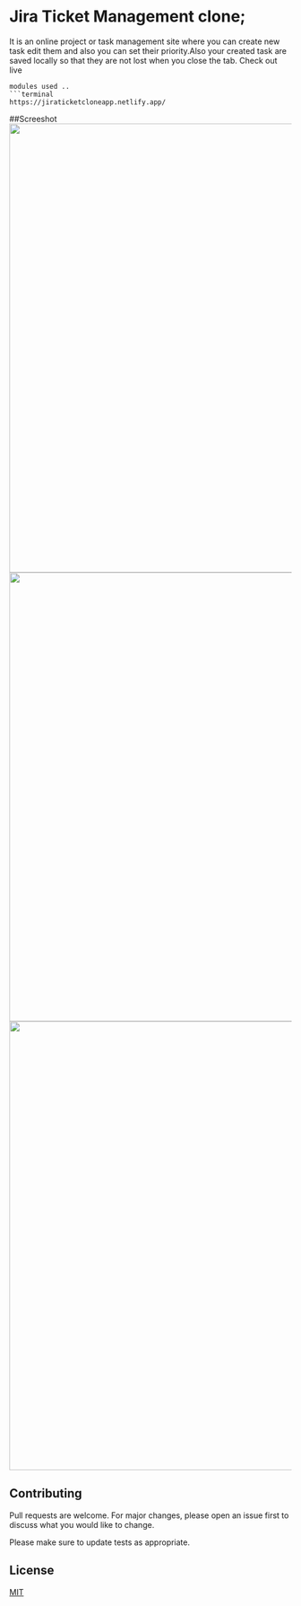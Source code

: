 
# Jira Ticket Management clone;

It is an online project or task management site where you can create new task edit them and also you can set their priority.Also your created task are saved locally so that they are not lost  when you close the tab.
Check out live
```
modules used ..
```terminal
https://jiraticketcloneapp.netlify.app/
```
##Screeshot 
<img src="https://user-images.githubusercontent.com/68162762/152010368-ef6e7aad-3da0-44bc-b09e-9563a712a018.png" width="800px"/>
<img src="https://user-images.githubusercontent.com/68162762/152010528-a259a36d-f74b-4042-a4af-cfbb1328ee8f.png" width="800px"/>
<img src="https://user-images.githubusercontent.com/68162762/152010588-d52dabcc-f2d7-4b9a-b956-6b035f52d54b.png" width="800px"/>


## Contributing
Pull requests are welcome. For major changes, please open an issue first to discuss what you would like to change.

Please make sure to update tests as appropriate.

## License
[MIT](https://choosealicense.com/licenses/mit/)
